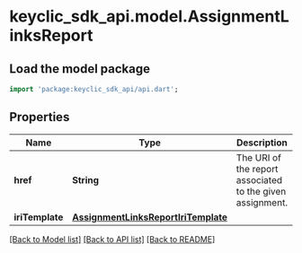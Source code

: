 # keyclic_sdk_api.model.AssignmentLinksReport

## Load the model package
```dart
import 'package:keyclic_sdk_api/api.dart';
```

## Properties
Name | Type | Description | Notes
------------ | ------------- | ------------- | -------------
**href** | **String** | The URI of the report associated to the given assignment. | [optional] 
**iriTemplate** | [**AssignmentLinksReportIriTemplate**](AssignmentLinksReportIriTemplate.md) |  | [optional] 

[[Back to Model list]](../README.md#documentation-for-models) [[Back to API list]](../README.md#documentation-for-api-endpoints) [[Back to README]](../README.md)


